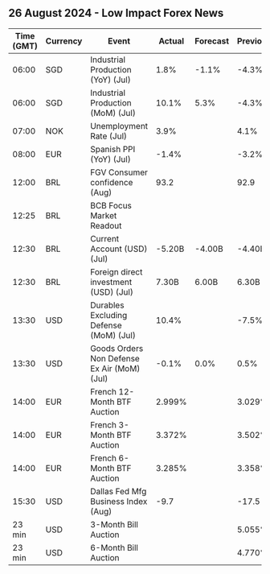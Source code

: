 ## 26 August 2024 - Low Impact Forex News

| Time (GMT) | Currency | Event | Actual | Forecast | Previous |
|------|----------|-------|--------|----------|----------|
| 06:00 | SGD | Industrial Production (YoY) (Jul) | 1.8% | -1.1% | -4.3% |
| 06:00 | SGD | Industrial Production (MoM) (Jul) | 10.1% | 5.3% | -4.3% |
| 07:00 | NOK | Unemployment Rate (Jul) | 3.9% |  | 4.1% |
| 08:00 | EUR | Spanish PPI (YoY) (Jul) | -1.4% |  | -3.2% |
| 12:00 | BRL | FGV Consumer confidence (Aug) | 93.2 |  | 92.9 |
| 12:25 | BRL | BCB Focus Market Readout |  |  |  |
| 12:30 | BRL | Current Account (USD) (Jul) | -5.20B | -4.00B | -4.40B |
| 12:30 | BRL | Foreign direct investment (USD) (Jul) | 7.30B | 6.00B | 6.30B |
| 13:30 | USD | Durables Excluding Defense (MoM) (Jul) | 10.4% |  | -7.5% |
| 13:30 | USD | Goods Orders Non Defense Ex Air (MoM) (Jul) | -0.1% | 0.0% | 0.5% |
| 14:00 | EUR | French 12-Month BTF Auction | 2.999% |  | 3.029% |
| 14:00 | EUR | French 3-Month BTF Auction | 3.372% |  | 3.502% |
| 14:00 | EUR | French 6-Month BTF Auction | 3.285% |  | 3.358% |
| 15:30 | USD | Dallas Fed Mfg Business Index (Aug) | -9.7 |  | -17.5 |
| 23 min | USD | 3-Month Bill Auction |  |  | 5.055% |
| 23 min | USD | 6-Month Bill Auction |  |  | 4.770% |
